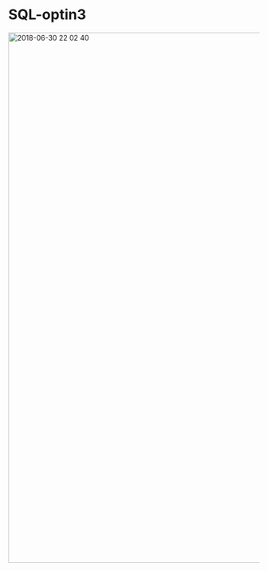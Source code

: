 # SQL-optin3

<img width="1064" alt="2018-06-30 22 02 40" src="https://user-images.githubusercontent.com/28942665/42125413-584f5e5a-7cb1-11e8-9e42-49c78742c2fe.png">
